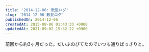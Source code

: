 ```yaml
---
title: '2014-12-06: 散髪ログ'
slug: '2014-12-06-散髪ログ'
publishedOn: 2014-12-06
createdAt: 2015-08-06 01:43:33 +0900
updatedAt: 2021-09-02 15:32:22 +0900
---
```

前回から約3ヶ月だった。だいぶのびてたのでいつも通りばっさりと。
